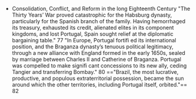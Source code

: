- Consolidation, Conflict, and Reform in the long Eighteenth Century
"The Thirty Years’ War proved catastrophic for the Habsburg dynasty, particularly for the Spanish branch of the family. Having hemorrhaged its treasury, exhausted its credit, alienated elites in its component kingdoms, and lost Portugal, Spain sought relief at the diplomatic bargaining table." 77
"In Europe, Portugal fortifi ed its international position, and
the Braganza dynasty’s tenuous political legitimacy, through a new alliance with England formed in the early 1650s, sealed by marriage between Charles II and Catherine of Braganza. Portugal was compelled to make signifi cant concessions to its new ally, ceding Tangier and transferring Bombay." 80
=="Brazil, the most lucrative, productive, and populous
extraterritorial possession, became the sun around which the other territories, including Portugal itself, orbited."== 82

